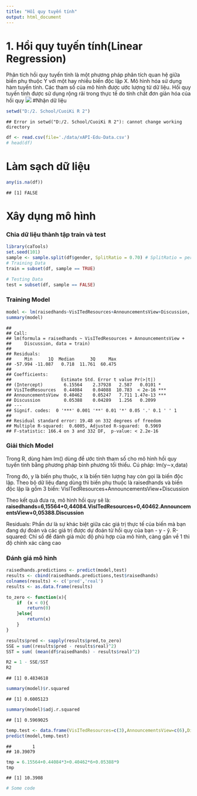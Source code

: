 ```yaml
---
title: "Hồi quy tuyến tính"
output: html_document
---
```

# 1. Hồi quy tuyến tính(Linear Regression)
Phân tích hồi quy tuyến tính là một phương pháp phân tích quan hệ giữa biến phụ thuộc Y với một hay nhiều biến độc lập X. Mô hình hóa sử dụng hàm tuyến tính. Các tham số của mô hình được ước lượng từ dữ liệu. Hồi quy tuyến tính được sử dụng rộng rãi trong thực tế do tính chất đơn giản hóa của hồi quy
![](https://ichi.pro/assets/images/max/724/1*DZAFS7dcfgNRwtwiGojqMg.png)
#Nhận dữ liệu

```r
setwd("D:/2. School/CuoiKi R 2")
```

```
## Error in setwd("D:/2. School/CuoiKi R 2"): cannot change working directory
```

```r
df <- read.csv(file='./data/xAPI-Edu-Data.csv')
# head(df)
```
# Làm sạch dữ liệu

```r
any(is.na(df))
```

```
## [1] FALSE
```

# Xây dụng mô hình
### Chia dữ liệu thành tập train và test

```r
library(caTools)
set.seed(101) 
sample <- sample.split(df$gender, SplitRatio = 0.70) # SplitRatio = percent of sample==TRUE
# Training Data
train = subset(df, sample == TRUE)

# Testing Data
test = subset(df, sample == FALSE)
```
### Training Model

```r
model <- lm(raisedhands~VisITedResources+AnnouncementsView+Discussion, data=train)
summary(model)
```

```
## 
## Call:
## lm(formula = raisedhands ~ VisITedResources + AnnouncementsView + 
##     Discussion, data = train)
## 
## Residuals:
##     Min      1Q  Median      3Q     Max 
## -57.994 -11.087   0.718  11.761  60.475 
## 
## Coefficients:
##                   Estimate Std. Error t value Pr(>|t|)    
## (Intercept)        6.15564    2.37928   2.587   0.0101 *  
## VisITedResources   0.44084    0.04088  10.783  < 2e-16 ***
## AnnouncementsView  0.40462    0.05247   7.711 1.47e-13 ***
## Discussion         0.05388    0.04289   1.256   0.2099    
## ---
## Signif. codes:  0 '***' 0.001 '**' 0.01 '*' 0.05 '.' 0.1 ' ' 1
## 
## Residual standard error: 19.48 on 332 degrees of freedom
## Multiple R-squared:  0.6005,	Adjusted R-squared:  0.5969 
## F-statistic: 166.4 on 3 and 332 DF,  p-value: < 2.2e-16
```
### Giải thích Model
Trong R, dùng hàm lm() dùng để ước tính tham số cho mô hình hồi quy tuyến tính bằng phương pháp bình phương tối thiểu. Cú pháp: lm(y∼x,data)

Trong đó, y là biến phụ thuộc, x là biến tiên lượng hay còn gọi là biến độc lập. Theo bộ dữ liệu đang dùng thì biến phụ thuộc là raisedhands và biến độc lập là gồm 3 biến: VisITedResources+AnnouncementsView+Discussion

Theo kết quả đưa ra, mô hình hồi quy sẽ là: **raisedhands=6,15564+0,44084.VisITedResources+0,40462.AnnouncementsView+0,05388.Discussion**

Residuals: Phần dư là sự khác biệt giữa các giá trị thực tế của biến mà bạn đang dự đoán và các giá trị được dự đoán từ hồi quy của bạn - y - ŷ.
R-squared: Chỉ số để đánh giá mức độ phù hợp của mô hình, càng gần về 1 thì độ chính xác càng cao

### Đánh giá mô hình

```r
raisedhands.predictions <- predict(model,test)
results <- cbind(raisedhands.predictions,test$raisedhands) 
colnames(results) <- c('pred','real')
results <- as.data.frame(results)

to_zero <- function(x){
    if  (x < 0){
        return(0)
    }else{
        return(x)
    }
}

results$pred <- sapply(results$pred,to_zero)
SSE = sum((results$pred - results$real)^2)
SST = sum( (mean(df$raisedhands) - results$real)^2)

R2 = 1 - SSE/SST
R2
```

```
## [1] 0.4834618
```

```r
summary(model)$r.squared
```

```
## [1] 0.6005123
```

```r
summary(model)$adj.r.squared
```

```
## [1] 0.5969025
```

```r
temp.test <- data.frame(VisITedResources=c(3),AnnouncementsView=c(6),Discussion=c(9))
predict(model,temp.test)
```

```
##        1 
## 10.39079
```

```r
tmp = 6.15564+0.44084*3+0.40462*6+0.05388*9
tmp
```

```
## [1] 10.3908
```










```r
# Some code
```
